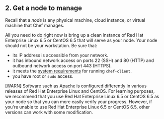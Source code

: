 ## 2. Get a node to manage

Recall that a _node_ is any physical machine, cloud instance, or virtual machine that Chef manages.

All you need to do right now is bring up a clean instance of Red Hat Enterprise Linux 6.5 or CentOS 6.5 that will serve as your node. Your node should not be your workstation. Be sure that:

* its IP address is accessible from your network.
* it has inbound network access on ports 22 (SSH) and 80 (HTTP) and outbound network access on port 443 (HTTPS).
* it meets the [system requirements](https://docs.chef.io/chef_system_requirements.html#chef-client) for running `chef-client`.
* you have root or `sudo` access.

[WARN] Software such as Apache is configured differently in various releases of Red Hat Enterprise Linux and CentOS. For learning purposes, we recommend that you use Red Hat Enterprise Linux 6.5 or CentOS 6.5 as your node so that you can more easily verify your progress. However, if you're unable to use Red Hat Enterprise Linux 6.5 or CentOS 6.5, other versions can work with some modification.
